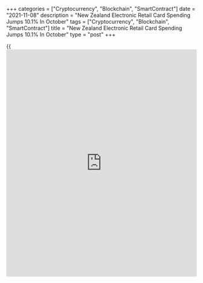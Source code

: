 +++
categories = ["Cryptocurrency", "Blockchain", "SmartContract"]
date = "2021-11-08"
description = "New Zealand Electronic Retail Card Spending Jumps 10.1% In October"
tags = ["Cryptocurrency", "Blockchain", "SmartContract"]
title = "New Zealand Electronic Retail Card Spending Jumps 10.1% In October"
type = "post"
+++

{{<iframe id="large-banner" src="https://www.bounty.group/#slide=28.0" width="100%" height="600" scrolling="no" style="border: 0px solid rgb(216, 221, 230); border-radius: 3px;">}}

The value of electronic retail card spending in New Zealand was up a
seasonally adjusted 10.1 percent on month in October, Statistics New
Zealand said on Tuesday - accelerating from the 1.0 percent gain in
September.

Spending in the core retail industries climbed 8.7 percent on month.

By spending category, the movements were: durables, up NZ$149 million
(11.5 percent); fuel, up NZ$69 million (16.3 percent); motor vehicles
(excluding fuel), up NZ$40 million (26.9 percent); apparel, up NZ$35
million (18.6 percent); and consumables, down NZ$6 million (0.2
percent).

On a yearly basis, electronic retail card spending dropped 7.6 percent
after sinking 14.9 percent in the previous month.

For comments and feedback [contact](https://www.playgroundfx.com/contact/): editorial@rtt[news](https://www.letsplayfx.com/blog/forex-news-website/).com

[Economic News][1]

 **What parts of the world are seeing the best (and worst) economic
performances lately? Click[here][2] to check out our [Econ Scorecard][2]
and find out! See up-to-the-moment [ranking](https://www.playgroundfx.com/blog/crypto-exchange-ranking/)s for the best and worst
performers in [GDP][3], [unemployment rate][4], [inflation][5] and much
more.**

   1. www.rtt[news](https://www.letsplayfx.com/blog/forex-news-website/).com/Content/EconomicNews.aspx
   2. www.rtt[news](https://www.letsplayfx.com/blog/forex-news-website/).com/economic-scorecard/world-rank/PPI/highest-performance.aspx
   3. www.rtt[news](https://www.letsplayfx.com/blog/forex-news-website/).com/economic-scorecard/world-rank/GDP/highest-performance.aspx
   4. www.rtt[news](https://www.letsplayfx.com/blog/forex-news-website/).com/economic-scorecard/world-rank/unemployment-rate/lowest-performance.aspx
   5. www.rtt[news](https://www.letsplayfx.com/blog/forex-news-website/).com/economic-scorecard/world-rank/CPI/highest-performance.aspx